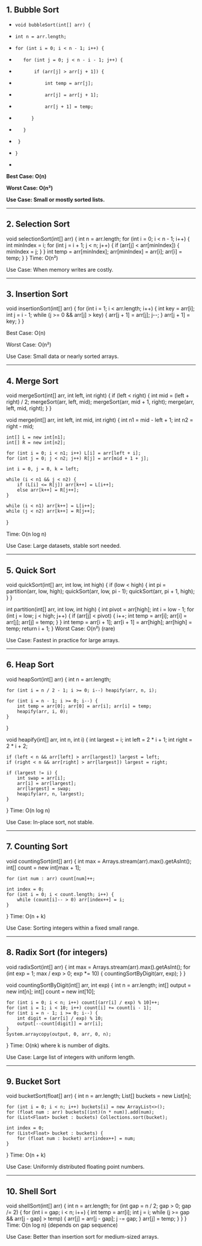 ## 1. Bubble Sort
-     void bubbleSort(int[] arr) {
-     int n = arr.length;
-     for (int i = 0; i < n - 1; i++) {
-        for (int j = 0; j < n - i - 1; j++) {
-            if (arr[j] > arr[j + 1]) {
-                int temp = arr[j];
-                arr[j] = arr[j + 1];
-                arr[j + 1] = temp;
-           }
-        }
-      }
-     }
-     
**Best Case: O(n)**

**Worst Case: O(n²)**

**Use Case: Small or mostly sorted lists.**

---
## 2. Selection Sort
void selectionSort(int[] arr) {
    int n = arr.length;
    for (int i = 0; i < n - 1; i++) {
        int minIndex = i;
        for (int j = i + 1; j < n; j++) {
            if (arr[j] < arr[minIndex]) {
                minIndex = j;
            }
        }
        int temp = arr[minIndex];
        arr[minIndex] = arr[i];
        arr[i] = temp;
    }
}
Time: O(n²)

Use Case: When memory writes are costly.

---
## 3. Insertion Sort
void insertionSort(int[] arr) {
    for (int i = 1; i < arr.length; i++) {
        int key = arr[i];
        int j = i - 1;
        while (j >= 0 && arr[j] > key) {
            arr[j + 1] = arr[j];
            j--;
        }
        arr[j + 1] = key;
    }
}

Best Case: O(n)

Worst Case: O(n²)

Use Case: Small data or nearly sorted arrays.

---

## 4. Merge Sort
void mergeSort(int[] arr, int left, int right) {
    if (left < right) {
        int mid = (left + right) / 2;
        mergeSort(arr, left, mid);
        mergeSort(arr, mid + 1, right);
        merge(arr, left, mid, right);
    }
}

void merge(int[] arr, int left, int mid, int right) {
    int n1 = mid - left + 1;
    int n2 = right - mid;

    int[] L = new int[n1];
    int[] R = new int[n2];

    for (int i = 0; i < n1; i++) L[i] = arr[left + i];
    for (int j = 0; j < n2; j++) R[j] = arr[mid + 1 + j];

    int i = 0, j = 0, k = left;

    while (i < n1 && j < n2) {
        if (L[i] <= R[j]) arr[k++] = L[i++];
        else arr[k++] = R[j++];
    }

    while (i < n1) arr[k++] = L[i++];
    while (j < n2) arr[k++] = R[j++];
}

Time: O(n log n)

Use Case: Large datasets, stable sort needed.

---
## 5. Quick Sort
void quickSort(int[] arr, int low, int high) {
    if (low < high) {
        int pi = partition(arr, low, high);
        quickSort(arr, low, pi - 1);
        quickSort(arr, pi + 1, high);
    }
}

int partition(int[] arr, int low, int high) {
    int pivot = arr[high];
    int i = low - 1;
    for (int j = low; j < high; j++) {
        if (arr[j] < pivot) {
            i++;
            int temp = arr[i]; arr[i] = arr[j]; arr[j] = temp;
        }
    }
    int temp = arr[i + 1]; arr[i + 1] = arr[high]; arr[high] = temp;
    return i + 1;
}
Worst Case: O(n²) (rare)

Use Case: Fastest in practice for large arrays.

---

## 6. Heap Sort
void heapSort(int[] arr) {
    int n = arr.length;

    for (int i = n / 2 - 1; i >= 0; i--) heapify(arr, n, i);

    for (int i = n - 1; i >= 0; i--) {
        int temp = arr[0]; arr[0] = arr[i]; arr[i] = temp;
        heapify(arr, i, 0);
    }
}

void heapify(int[] arr, int n, int i) {
    int largest = i;
    int left = 2 * i + 1;
    int right = 2 * i + 2;

    if (left < n && arr[left] > arr[largest]) largest = left;
    if (right < n && arr[right] > arr[largest]) largest = right;

    if (largest != i) {
        int swap = arr[i];
        arr[i] = arr[largest];
        arr[largest] = swap;
        heapify(arr, n, largest);
    }
}
Time: O(n log n)

Use Case: In-place sort, not stable.

---

 ## 7. Counting Sort
void countingSort(int[] arr) {
    int max = Arrays.stream(arr).max().getAsInt();
    int[] count = new int[max + 1];
    
    for (int num : arr) count[num]++;
    
    int index = 0;
    for (int i = 0; i < count.length; i++) {
        while (count[i]-- > 0) arr[index++] = i;
    }
}
Time: O(n + k)

Use Case: Sorting integers within a fixed small range.

---

## 8. Radix Sort (for integers)
void radixSort(int[] arr) {
    int max = Arrays.stream(arr).max().getAsInt();
    for (int exp = 1; max / exp > 0; exp *= 10) {
        countingSortByDigit(arr, exp);
    }
}

void countingSortByDigit(int[] arr, int exp) {
    int n = arr.length;
    int[] output = new int[n];
    int[] count = new int[10];

    for (int i = 0; i < n; i++) count[(arr[i] / exp) % 10]++;
    for (int i = 1; i < 10; i++) count[i] += count[i - 1];
    for (int i = n - 1; i >= 0; i--) {
        int digit = (arr[i] / exp) % 10;
        output[--count[digit]] = arr[i];
    }
    System.arraycopy(output, 0, arr, 0, n);
}
Time: O(nk) where k is number of digits.

Use Case: Large list of integers with uniform length.

---

## 9. Bucket Sort
void bucketSort(float[] arr) {
    int n = arr.length;
    List<Float>[] buckets = new List[n];

    for (int i = 0; i < n; i++) buckets[i] = new ArrayList<>();
    for (float num : arr) buckets[(int)(n * num)].add(num);
    for (List<Float> bucket : buckets) Collections.sort(bucket);

    int index = 0;
    for (List<Float> bucket : buckets) {
        for (float num : bucket) arr[index++] = num;
    }
}
Time: O(n + k)

Use Case: Uniformly distributed floating point numbers.

---

## 10. Shell Sort
void shellSort(int[] arr) {
    int n = arr.length;
    for (int gap = n / 2; gap > 0; gap /= 2) {
        for (int i = gap; i < n; i++) {
            int temp = arr[i];
            int j = i;
            while (j >= gap && arr[j - gap] > temp) {
                arr[j] = arr[j - gap];
                j -= gap;
            }
            arr[j] = temp;
        }
    }
}
Time: O(n log n) (depends on gap sequence)

Use Case: Better than insertion sort for medium-sized arrays.
